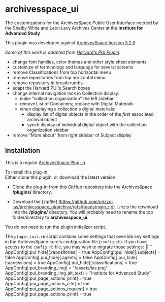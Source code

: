 ﻿﻿﻿﻿﻿﻿archivesspace_ui===========The customizations for the ArchivesSpace Public User Interfaceneeded by  the Shelby White and Leon Levy Archives Center at the **Institute for Advanced Study**This plugin was developed against [ArchivesSpace Version 3.2.0](https://github.com/archivesspace/archivesspace/tree/v3.0.2)_Some of this work is adapted from [Harvard's PUI Plugin](https://github.com/harvard-library/aspace-hvd-pui)_.- change font families, color themes and other style sheet elements- customize of terminology and language for several screens- remove Classifications from top horizontal menu- remove repositories from top horizontal menu- remove repository in breadcrumbs- adapt the Harvard PUI's Search boxes - change internal navigation look in Collection display:  - make "collection organization" the left sidebar  - remove List of Containers; replace with Digital Materials  -  when displaying a collection's digital materials:     -  display list of digital objects in the order of the _first_ associated archival object     - synch display of individual digital object with the collection organization sidebar- remove "More about" from right sidebar of Subject display## <a name="install">Installation</a>This is a regular  [ArchivesSpace Plug-in](https://github.com/archivesspace/tech-docs/blob/master/customization/plugins.md).To install this plug-in:  Either clone this plugin, or download the latest version:   - Clone the plug-in from this [GitHub repository](https://github.com/crizzo-ias/archivesspace_ui) into the ArchivesSpace **/plugins/** directory.  - Download the [zipfile] (https://github.com/crizzo-ias/archivesspace_ui/archive/refs/heads/main.zip). Unzip the download into the **/plugins/** directory.  You will probably need to rename the top folder/directory to **archivesspace_ui**. You do not need to run the plugin initializer script.The `plugin_init.rb` script contains some settings that override any settings in the ArchivesSpace core's configuration file (`config.rb`).  If you have access to the `config.rb` file, you may wish to migrate those settings:```AppConfig[:pui_hide][:repositories] = trueAppConfig[:pui_hide][:subjects] = falseAppConfig[:pui_hide][:agents] = falseAppConfig[:pui_hide][:accessions] = trueAppConfig[:pui_hide][:classifications] = trueAppConfig[:pui_branding_img] = "/assets/ias.png"AppConfig[:pui_branding_img_alt_text] = "Institute for Advanced Study"AppConfig[:pui_page_actions_print] = trueAppConfig[:pui_page_actions_cite] = trueAppConfig[:pui_page_actions_request] = trueAppConfig[:pui_page_actions_print] = true```See the [Technical Documentation](techdoc.md) for information on the modifications included in this plugin
